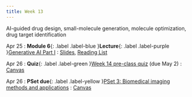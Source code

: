 ```yaml
---
title: Week 13
---
```


AI-guided drug design, small-molecule generation, molecule optimization, drug target identification

Apr 25
: **Module 6**{: .label .label-blue }**Lecture**{: .label .label-purple }[Generative AI Part I](/BMIF203/lectures/module6/week13)
  : [Slides](/BMIF203/assets/zitnik-BMI702-L13.pdf), [Reading List](/BMIF203/lectures/module6/week13)

Apr 26
: **Quiz**{: .label .label-green }[Week 14 pre-class quiz](#) (due May 2)
  : [Canvas](https://canvas.harvard.edu/courses/134015)

Apr 26
: **PSet due**{: .label .label-yellow }[PSet 3: Biomedical imaging methods and applications](#)
  : [Canvas](https://canvas.harvard.edu/courses/134015)
